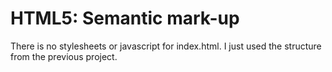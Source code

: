 HTML5: Semantic mark-up
=======================

There is no stylesheets or javascript for index.html. I just used the structure from the previous project. 